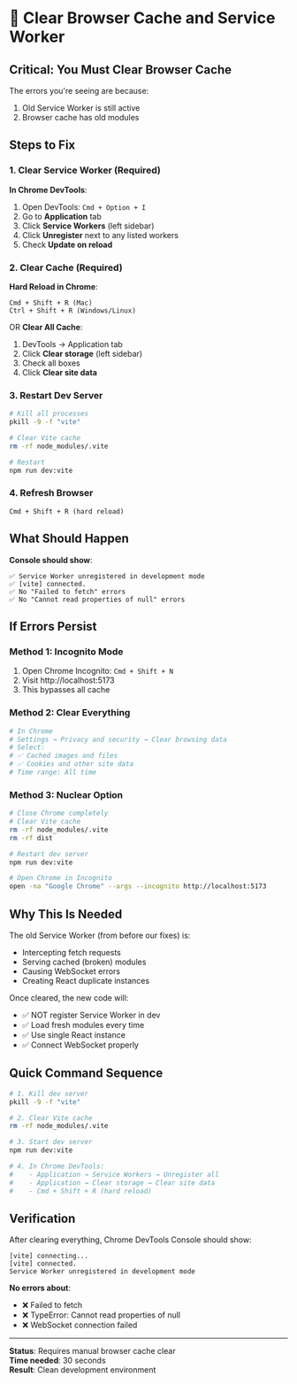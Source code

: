 # 🧹 Clear Browser Cache and Service Worker

## Critical: You Must Clear Browser Cache

The errors you're seeing are because:
1. Old Service Worker is still active
2. Browser cache has old modules

## Steps to Fix

### 1. Clear Service Worker (Required)
**In Chrome DevTools**:
1. Open DevTools: `Cmd + Option + I`
2. Go to **Application** tab
3. Click **Service Workers** (left sidebar)
4. Click **Unregister** next to any listed workers
5. Check **Update on reload**

### 2. Clear Cache (Required)
**Hard Reload in Chrome**:
```
Cmd + Shift + R (Mac)
Ctrl + Shift + R (Windows/Linux)
```

OR **Clear All Cache**:
1. DevTools → Application tab
2. Click **Clear storage** (left sidebar)
3. Check all boxes
4. Click **Clear site data**

### 3. Restart Dev Server
```bash
# Kill all processes
pkill -9 -f "vite"

# Clear Vite cache
rm -rf node_modules/.vite

# Restart
npm run dev:vite
```

### 4. Refresh Browser
```
Cmd + Shift + R (hard reload)
```

## What Should Happen

**Console should show**:
```
✅ Service Worker unregistered in development mode
✅ [vite] connected.
✅ No "Failed to fetch" errors
✅ No "Cannot read properties of null" errors
```

## If Errors Persist

### Method 1: Incognito Mode
1. Open Chrome Incognito: `Cmd + Shift + N`
2. Visit http://localhost:5173
3. This bypasses all cache

### Method 2: Clear Everything
```bash
# In Chrome
# Settings → Privacy and security → Clear browsing data
# Select:
# ✅ Cached images and files
# ✅ Cookies and other site data
# Time range: All time
```

### Method 3: Nuclear Option
```bash
# Close Chrome completely
# Clear Vite cache
rm -rf node_modules/.vite
rm -rf dist

# Restart dev server
npm run dev:vite

# Open Chrome in Incognito
open -na "Google Chrome" --args --incognito http://localhost:5173
```

## Why This Is Needed

The old Service Worker (from before our fixes) is:
- Intercepting fetch requests
- Serving cached (broken) modules
- Causing WebSocket errors
- Creating React duplicate instances

Once cleared, the new code will:
- ✅ NOT register Service Worker in dev
- ✅ Load fresh modules every time
- ✅ Use single React instance
- ✅ Connect WebSocket properly

## Quick Command Sequence

```bash
# 1. Kill dev server
pkill -9 -f "vite"

# 2. Clear Vite cache
rm -rf node_modules/.vite

# 3. Start dev server
npm run dev:vite

# 4. In Chrome DevTools:
#    - Application → Service Workers → Unregister all
#    - Application → Clear storage → Clear site data
#    - Cmd + Shift + R (hard reload)
```

## Verification

After clearing everything, Chrome DevTools Console should show:
```
[vite] connecting...
[vite] connected.
Service Worker unregistered in development mode
```

**No errors about**:
- ❌ Failed to fetch
- ❌ TypeError: Cannot read properties of null
- ❌ WebSocket connection failed

---

**Status**: Requires manual browser cache clear  
**Time needed**: 30 seconds  
**Result**: Clean development environment  


